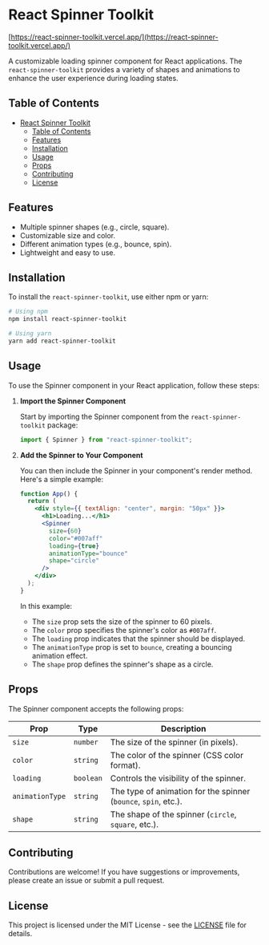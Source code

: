 # React Spinner Toolkit

[https://react-spinner-toolkit.vercel.app/](https://react-spinner-toolkit.vercel.app/)

A customizable loading spinner component for React applications. The `react-spinner-toolkit` provides a variety of shapes and animations to enhance the user experience during loading states.

## Table of Contents

- [React Spinner Toolkit](#react-spinner-toolkit)
  - [Table of Contents](#table-of-contents)
  - [Features](#features)
  - [Installation](#installation)
  - [Usage](#usage)
  - [Props](#props)
  - [Contributing](#contributing)
  - [License](#license)

## Features

- Multiple spinner shapes (e.g., circle, square).
- Customizable size and color.
- Different animation types (e.g., bounce, spin).
- Lightweight and easy to use.

## Installation

To install the `react-spinner-toolkit`, use either npm or yarn:

```bash
# Using npm
npm install react-spinner-toolkit

# Using yarn
yarn add react-spinner-toolkit
```

## Usage

To use the Spinner component in your React application, follow these steps:

1. **Import the Spinner Component**

   Start by importing the Spinner component from the `react-spinner-toolkit` package:

   ```jsx
   import { Spinner } from "react-spinner-toolkit";
   ```

2. **Add the Spinner to Your Component**

   You can then include the Spinner in your component's render method. Here's a simple example:

   ```jsx
   function App() {
     return (
       <div style={{ textAlign: "center", margin: "50px" }}>
         <h1>Loading...</h1>
         <Spinner
           size={60}
           color="#007aff"
           loading={true}
           animationType="bounce"
           shape="circle"
         />
       </div>
     );
   }
   ```

   In this example:

   - The `size` prop sets the size of the spinner to 60 pixels.
   - The `color` prop specifies the spinner's color as `#007aff`.
   - The `loading` prop indicates that the spinner should be displayed.
   - The `animationType` prop is set to `bounce`, creating a bouncing animation effect.
   - The `shape` prop defines the spinner's shape as a circle.

## Props

The Spinner component accepts the following props:

| Prop            | Type      | Description                                                     |
| --------------- | --------- | --------------------------------------------------------------- |
| `size`          | `number`  | The size of the spinner (in pixels).                            |
| `color`         | `string`  | The color of the spinner (CSS color format).                    |
| `loading`       | `boolean` | Controls the visibility of the spinner.                         |
| `animationType` | `string`  | The type of animation for the spinner (`bounce`, `spin`, etc.). |
| `shape`         | `string`  | The shape of the spinner (`circle`, `square`, etc.).            |

## Contributing

Contributions are welcome! If you have suggestions or improvements, please create an issue or submit a pull request.

## License

This project is licensed under the MIT License - see the [LICENSE](LICENSE) file for details.
